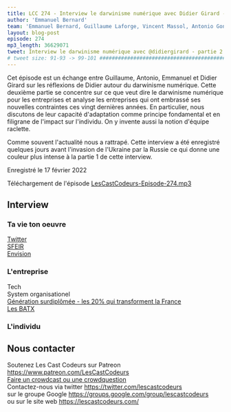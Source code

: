 ```yaml
---
title: LCC 274 - Interview le darwinisme numérique avec Didier Girard - partie 2
author: 'Emmanuel Bernard'
team: 'Emmanuel Bernard, Guillaume Laforge, Vincent Massol, Antonio Goncalves, Arnaud Heritier, Audrey Neveu'
layout: blog-post
episode: 274
mp3_length: 36629071
tweet: Interview le darwinisme numérique avec @didiergirard - partie 2
# tweet size: 91-93 -> 99-101 #######################################################################
---
```

Cet épisode est un échange entre Guillaume, Antonio, Emmanuel et Didier Girard sur les réflexions de Didier autour du darwinisme numérique.
Cette deuxième partie se concentre sur ce que veut dire le darwinisme numérique pour les entreprises et analyse les entreprises qui ont embrassé ses nouvelles contraintes ces vingt dernières années.
En particulier, nous discutons de leur capacité d'adaptation comme principe fondamental et en filigrane de l'impact sur l'individu.
On y invente aussi la notion d'équipe raclette.

Comme souvent l'actualité nous a rattrapé.
Cette interview a été enregistré quelques jours avant l'invasion de l'Ukraine par la Russie ce qui donne une couleur plus intense à la partie 1 de cette interview.

Enregistré le 17 février 2022

Téléchargement de l'épisode [LesCastCodeurs-Episode-274.mp3](https://traffic.libsyn.com/lescastcodeurs/LesCastCodeurs-Episode-274.mp3)

## Interview

### Ta vie ton oeuvre

[Twitter](https://twitter.com/didiergirard)  
[SFEIR](https://www.sfeir.com/)  
[Envision](https://www.sfeir.com/fr/nos-offres-innovation-conseil-et-formation/envision/)  

### L'entreprise

Tech  
System organisationel  
[Génération surdiplômée - les 20% qui transforment la France](https://www.cultura.com/p-generation-surdiplomee-les-20-qui-transforment-la-france-9782738154026.html)  
[Les BATX](https://fr.wikipedia.org/wiki/BATX)  

### L'individu

## Nous contacter

Soutenez Les Cast Codeurs sur Patreon <https://www.patreon.com/LesCastCodeurs>  
[Faire un crowdcast ou une crowdquestion](https://lescastcodeurs.com/crowdcasting/)  
Contactez-nous via twitter <https://twitter.com/lescastcodeurs>  
sur le groupe Google <https://groups.google.com/group/lescastcodeurs>  
ou sur le site web <https://lescastcodeurs.com/>
<!-- vim: set spelllang=fr : -->

